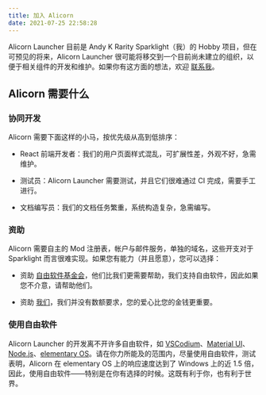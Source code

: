 ```yaml
---
title: 加入 Alicorn
date: 2021-07-25 22:58:28
---
```


Alicorn Launcher 目前是 Andy K Rarity Sparklight（我）的 Hobby 项目，但在可预见的将来，Alicorn Launcher 很可能将移交到一个目前尚未建立的组织，以便于相关组件的开发和维护。如果你有这方面的想法，欢迎 [联系我](mailto:thatrarityeg@hotmail.com)。

## Alicorn 需要什么

### 协同开发

Alicorn 需要下面这样的小马，按优先级从高到低排序：

- React 前端开发者：我们的用户页面样式混乱，可扩展性差，外观不好，急需维护。

- 测试员：Alicorn Launcher 需要测试，并且它们很难通过 CI 完成，需要手工进行。

- 文档编写员：我们的文档任务繁重，系统构造复杂，急需编写。

### 资助

Alicorn 需要自主的 Mod 注册表，帐户与邮件服务，单独的域名，这些开支对于 Sparklight 而言很难实现。如果您有能力（并且愿意），您可以选择：

- 资助 [自由软件基金会](https://my.fsf.org/donate)，他们比我们更需要帮助，我们支持自由软件，因此如果您不介意，请帮助他们。

- 资助 [我们](http://afdian.net/@rarityegmc)，我们并没有数额要求，您的爱心比您的金钱更重要。

### 使用自由软件

Alicorn Launcher 的开发离不开许多自由软件，如 [VSCodium](https://vscodium.com)、[Material UI](https://material-ui.com)、[Node.js](https://nodejs.org)、[elementary OS](https://elementary.io)。请在你力所能及的范围内，尽量使用自由软件，测试表明，Alicorn 在 elementary OS 上的响应速度达到了 Windows 上的近 1.5 倍，因此，使用自由软件——特别是在你有选择的时候。这既有利于你，也有利于世界。
